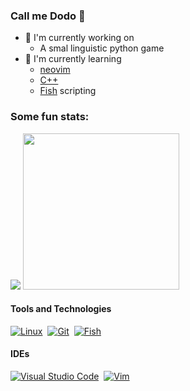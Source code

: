 ### Call me Dodo 🦤

- 🔧 I'm currently working on
   - A smal linguistic python game
   <!---- [Cocktell.de](https://github.com/Blacktea1501/Cocktell.de)--->
- 📖 I'm currently learning
   - [neovim](https://neovim.io/)
   - [C++](https://cplusplus.com/)
   - [Fish](https://fishshell.com/docs/current/) scripting

### Some fun stats:
  <p align=left>
  <img src="https://github-readme-stats-dodo.vercel.app/api/top-langs/?username=DonatienLeray&count_private=true&show_icons=true&theme=github_dark&langs_count=10&text_color=B2B2B2&border_radius=30&layout=compact&hide_title=true&size_weight=0.6&count_weight=0.4">
  <img src="https://github-readme-stats-dodo.vercel.app/api?username=DonatienLeray&amp;show_icons=true&amp;theme=github_dark&amp;border_radius=30&amp;hide_rank=true" width="250vh">
</p>

<!---
Badges from: https://github.com/Ileriayo/markdown-badges
how to  make : https://javascript.plainenglish.io/how-to-make-custom-language-badges-for-your-profile-using-shields-io-d2aeaf016b6b?gi=c4af13295566
;--->
#### Tools and Technologies
<!---[![Arch](https://img.shields.io/badge/Arch_Linux-1793D1?style=plastic&logo=arch-linux&logoColor=white)](https://archlinux.org/)&nbsp;--->
[![Linux](https://img.shields.io/badge/Linux%20-FCC624?style=flat&logo=LINUX&logoColor=black)](https://www.linux.org/)&nbsp;
[![Git](https://img.shields.io/badge/GIT-E44C30?style=platic&logo=git&logoColor=white)](https://git-scm.com/)&nbsp;
[![Fish](https://img.shields.io/badge/Fish%20shell-4EAA25?style=platic&logo=powershell&logoColor=white)](https://fishshell.com/docs/current/)&nbsp;

#### IDEs

[![Visual Studio Code](https://img.shields.io/badge/Visual%20Studio%20Code-0078d7.svg?style=platic&logo=visual-studio-code&logoColor=white)](https://code.visualstudio.com/)&nbsp;
[![Vim](https://img.shields.io/badge/NeoVim-%2357A143.svg?&style=platic&logo=neovim&logoColor=white)](https://neovim.io/)&nbsp;
